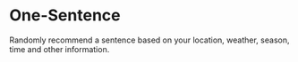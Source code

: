 # One-Sentence
Randomly recommend a sentence based on your location, weather, season, time and other information.
